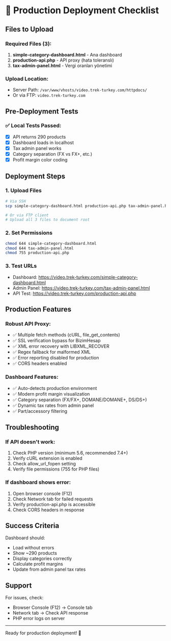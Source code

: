 # 🚀 Production Deployment Checklist

## Files to Upload

### Required Files (3):
1. **simple-category-dashboard.html** - Ana dashboard
2. **production-api.php** - API proxy (hata toleranslı)
3. **tax-admin-panel.html** - Vergi oranları yönetimi

### Upload Location:
- Server Path: `/var/www/vhosts/video.trek-turkey.com/httpdocs/`
- Or via FTP: `video.trek-turkey.com`

## Pre-Deployment Tests

### ✅ Local Tests Passed:
- [x] API returns 290 products
- [x] Dashboard loads in localhost
- [x] Tax admin panel works
- [x] Category separation (FX vs FX+, etc.)
- [x] Profit margin color coding

## Deployment Steps

### 1. Upload Files
```bash
# Via SSH
scp simple-category-dashboard.html production-api.php tax-admin-panel.html user@video.trek-turkey.com:/path/to/httpdocs/

# Or via FTP client
# Upload all 3 files to document root
```

### 2. Set Permissions
```bash
chmod 644 simple-category-dashboard.html
chmod 644 tax-admin-panel.html
chmod 755 production-api.php
```

### 3. Test URLs
- Dashboard: https://video.trek-turkey.com/simple-category-dashboard.html
- Admin Panel: https://video.trek-turkey.com/tax-admin-panel.html
- API Test: https://video.trek-turkey.com/production-api.php

## Production Features

### Robust API Proxy:
- ✅ Multiple fetch methods (cURL, file_get_contents)
- ✅ SSL verification bypass for BizimHesap
- ✅ XML error recovery with LIBXML_RECOVER
- ✅ Regex fallback for malformed XML
- ✅ Error reporting disabled for production
- ✅ CORS headers enabled

### Dashboard Features:
- ✅ Auto-detects production environment
- ✅ Modern profit margin visualization
- ✅ Category separation (FX/FX+, DOMANE/DOMANE+, DS/DS+)
- ✅ Dynamic tax rates from admin panel
- ✅ Part/accessory filtering

## Troubleshooting

### If API doesn't work:
1. Check PHP version (minimum 5.6, recommended 7.4+)
2. Verify cURL extension is enabled
3. Check allow_url_fopen setting
4. Verify file permissions (755 for PHP files)

### If dashboard shows error:
1. Open browser console (F12)
2. Check Network tab for failed requests
3. Verify production-api.php is accessible
4. Check CORS headers in response

## Success Criteria

Dashboard should:
- Load without errors
- Show ~290 products
- Display categories correctly
- Calculate profit margins
- Update from admin panel tax rates

## Support

For issues, check:
- Browser Console (F12) → Console tab
- Network tab → Check API response
- PHP error logs on server

---
Ready for production deployment! 🎯